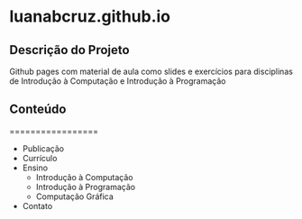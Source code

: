 # luanabcruz.github.io

## Descrição do Projeto
Github pages com material de aula como slides e exercícios para disciplinas de Introdução à Computação e Introdução à Programação

## Conteúdo 
=================

   * Publicação
   * Currículo
   * Ensino
      * Introdução à Computação
      * Introdução à Programação
      * Computação Gráfica
   * Contato
